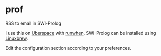 # prof
RSS to email in SWI-Prolog

I use this on [Uberspace](https://www.uberspace.de/) with [runwhen](https://wiki.uberspace.de/system:runwhen). SWI-Prolog can be installed using [Linuxbrew](http://linuxbrew.sh/).

Edit the configuration section according to your preferences.
